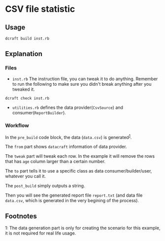 # CSV file statistic

## Usage

```bash
dcraft build inst.rb
```

## Explanation

### Files

- `inst.rb`
The instruction file, you can tweak it to do anything. Remember to run the following to make sure you didn't break anything after you tweaked it.

```bash
dcraft check inst.rb
```


- `utilities.rb` defines the data provider(`CsvSource`) and consumer(`ReportBuilder`).

### Workflow

In the `pre_build` code block, the data (`data.csv`) is generated<sup>[1](#fn1)</sup>.

The `from` part shows `datacraft` information of data provider.

The `tweak` part will tweak each row. In the example it will remove the rows that has `age` column larger than a certain number.

The `to` part tells it to use a specific class as data consumer/builder/user, whatever you call it.

The `post_build` simply outputs a string.

Then you will see the generated report file `report.txt` (and data file `data.csv`, which is generated in the very begining of the process).

## Footnotes
<a name='fn1'>1</a>: The data generation part is only for creating the scenario for this example, it is not required for real life usage.
